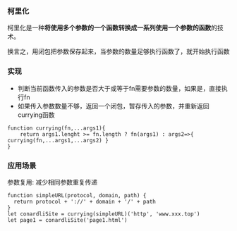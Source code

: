 ### 柯里化

柯里化是一种**将使用多个参数的一个函数转换成一系列使用一个参数的函数**的技术。

换言之，用闭包把参数保存起来，当参数的数量足够执行函数了，就开始执行函数

### 实现

- 判断当前函数传入的参数是否大于或等于fn需要参数的数量，如果是，直接执行fn
- 如果传入参数数量不够，返回一个闭包，暂存传入的参数，并重新返回currying函数

```
function currying(fn,...args1){
    return args1.lenght >= fn.length ? fn(args1) : args2=>{ currying(fn,...args1,...args2) }
}
```

### 应用场景

参数复用: 减少相同参数重复传递

```
function simpleURL(protocol, domain, path) {
  return protocol + '://' + domain + '/' + path
}
let conardliSite = currying(simpleURL)('http', 'www.xxx.top')
let page1 = conardliSite('page1.html')
```